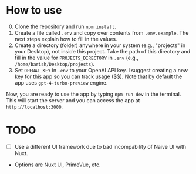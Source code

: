 # How to use

0. Clone the repository and run `npm install`.
1. Create a file called `.env` and copy over contents from `.env.example`. The next steps explain how to fill in the values.
2. Create a directory (folder) anywhere in your system (e.g., "projects" in your Desktop), not inside this project. Take the path of this directory and fill in the value for `PROJECTS_DIRECTORY` in `.env` (e.g., `/home/barish/Desktop/projects`).
3. Set `OPENAI_KEY` in `.env` to your OpenAI API key. I suggest creating a new key for this app so you can track usage ($$). Note that by default the app uses `gpt-4-turbo-preview` engine.

Now, you are ready to use the app by typing `npm run dev` in the terminal. This will start the server and you can access the app at `http://localhost:3000`.

# TODO

- [ ] Use a different UI framework due to bad incompability of Naive UI with Nuxt.
 - Options are Nuxt UI, PrimeVue, etc.
